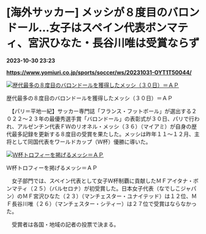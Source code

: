 # [海外サッカー] メッシが８度目のバロンドール…女子はスペイン代表ボンマティ、宮沢ひなた・長谷川唯は受賞ならず

**2023-10-30 23:23**

**https://www.yomiuri.co.jp/sports/soccer/ws/20231031-OYT1T50044/**

[![歴代最多の８度目のバロンドールを獲得したメッシ（３０日）＝ＡＰ](https://www.yomiuri.co.jp/media/2023/10/20231031-OYT1I50017-1.jpg)](https://www.yomiuri.co.jp/pluralphoto/20231031-OYT1I50017/)

歴代最多の８度目のバロンドールを獲得したメッシ（３０日）＝ＡＰ

　【パリ＝平地一紀】サッカー専門誌「フランス・フットボール」が選出する２０２２～２３年の最優秀選手賞「バロンドール」の表彰式が３０日、パリで行われ、アルゼンチン代表ＦＷのリオネル・メッシ（３６）（マイアミ）が自身の歴代最多記録を更新する８度目の受賞を果たした。メッシは昨年１１～１２月、主将として同国代表をワールドカップ（Ｗ杯）優勝に導いた。

[![Ｗ杯トロフィーを掲げるメッシ＝ＡＰ](https://www.yomiuri.co.jp/media/2023/10/20231031-OYT1I50016-1.jpg)](https://www.yomiuri.co.jp/pluralphoto/20231031-OYT1I50016/)

Ｗ杯トロフィーを掲げるメッシ＝ＡＰ

　女子部門では、スペイン代表として女子Ｗ杯制覇に貢献したＭＦアイタナ・ボンマティ（２５）（バルセロナ）が初受賞した。日本女子代表（なでしこジャパン）のＭＦ宮沢ひなた（２３）（マンチェスター・ユナイテッド）は１２位、ＭＦ長谷川唯（２６）（マンチェスター・シティー）は２７位で受賞はならなかった。

　受賞者は各国・地域の記者の投票で決まる。